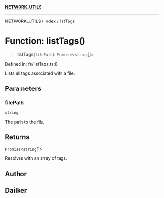 [**NETWORK_UTILS**](../../README.md)

***

[NETWORK_UTILS](../../README.md) / [index](../README.md) / listTags

# Function: listTags()

> **listTags**(`filePath`): `Promise`\<`string`[]\>

Defined in: [fs/listTags.ts:8](https://github.com/dailker/everyutil-js/blob/b3e269da55b7d96c15eb37e98c5c4f6b94f05f6f/src/fs/listTags.ts#L8)

Lists all tags associated with a file.

## Parameters

### filePath

`string`

The path to the file.

## Returns

`Promise`\<`string`[]\>

Resolves with an array of tags.

## Author

## Dailker
